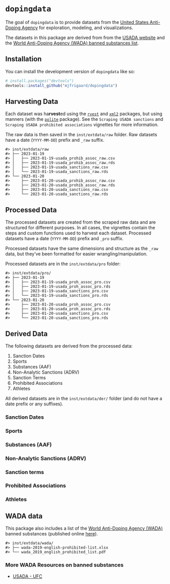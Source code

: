 
<!-- README.md is generated from README.Rmd. Please edit that file -->

# `dopingdata`

<!-- badges: start -->
<!-- badges: end -->

The goal of `dopingdata` is to provide datasets from the [United States
Anti-Doping
Agency](https://en.wikipedia.org/wiki/United_States_Anti-Doping_Agency)
for exploration, modeling, and visualizations.

The datasets in this package are derived from from the [USADA
website](https://www.usada.org/) and the [World Anti-Doping Agency
(WADA) banned substances
list](https://www.wada-ama.org/en/prohibited-list?q=).

## Installation

You can install the development version of `dopingdata` like so:

``` r
# install.packages("devtools")
devtools::install_github("mjfrigaard/dopingdata")
```

## Harvesting Data

Each dataset was ha**rvest**ed using the
[`rvest`](https://rvest.tidyverse.org/) and
[`xml2`](https://xml2.r-lib.org/) packages, but using manners (with the
[`polite`](https://dmi3kno.github.io/polite/) package). See the
`Scraping USADA sanctions` and `Scraping USADA prohibited associations`
vignettes for more information.

The raw data is then saved in the `inst/extdata/raw` folder. Raw
datasets have a date (`YYYY-MM-DD`) prefix and `_raw` suffix.

    #> inst/extdata/raw
    #> ├── 2023-01-19
    #> │   ├── 2023-01-19-usada_prohib_assoc_raw.csv
    #> │   ├── 2023-01-19-usada_prohib_assoc_raw.rds
    #> │   ├── 2023-01-19-usada_sanctions_raw.csv
    #> │   └── 2023-01-19-usada_sanctions_raw.rds
    #> └── 2023-01-20
    #>     ├── 2023-01-20-usada_prohib_assoc_raw.csv
    #>     ├── 2023-01-20-usada_prohib_assoc_raw.rds
    #>     ├── 2023-01-20-usada_sanctions_raw.csv
    #>     └── 2023-01-20-usada_sanctions_raw.rds

## Processed Data

The processed datasets are created from the scraped raw data and are
structured for different purposes. In all cases, the vignettes contain
the steps and custom functions used to harvest each dataset. Processed
datasets have a date (`YYYY-MM-DD`) prefix and `_pro` suffix.

Processed datasets have the same dimensions and structure as the `_raw`
data, but they’ve been formatted for easier wrangling/manipulation.

Processed datasets are in the `inst/extdata/pro` folder:

    #> inst/extdata/pro/
    #> ├── 2023-01-19
    #> │   ├── 2023-01-19-usada_proh_assoc_pro.csv
    #> │   ├── 2023-01-19-usada_proh_assoc_pro.rds
    #> │   ├── 2023-01-19-usada_sanctions_pro.csv
    #> │   └── 2023-01-19-usada_sanctions_pro.rds
    #> └── 2023-01-20
    #>     ├── 2023-01-20-usada_proh_assoc_pro.csv
    #>     ├── 2023-01-20-usada_proh_assoc_pro.rds
    #>     ├── 2023-01-20-usada_sanctions_pro.csv
    #>     └── 2023-01-20-usada_sanctions_pro.rds

## Derived Data

The following datasets are derived from the processed data:

1.  Sanction Dates  
2.  Sports  
3.  Substances (AAF)  
4.  Non-Analytic Sanctions (ADRV)  
5.  Sanction Terms  
6.  Prohibited Associations  
7.  Athletes

All derived datasets are in the `inst/extdata/der/` folder (and do not
have a date prefix or any suffixes).

### Sanction Dates

### Sports

### Substances (AAF)

### Non-Analytic Sanctions (ADRV)

### Sanction terms

### Prohibited Associations

### Athletes

## WADA data

This package also includes a list of the [World Anti-Doping Agency
(WADA)](https://en.wikipedia.org/wiki/World_Anti-Doping_Agency) banned
substances (published online
[here](https://www.wada-ama.org/en/prohibited-list?q=)).

    #> inst/extdata/wada/
    #> ├── wada-2019-english-prohibited-list.xlsx
    #> └── wada_2019_english_prohibited_list.pdf

### More WADA Resources on banned substances

- [USADA -
  UFC](https://ufc.usada.org/wp-content/uploads/UFC-Prohibited-List.pdf)
